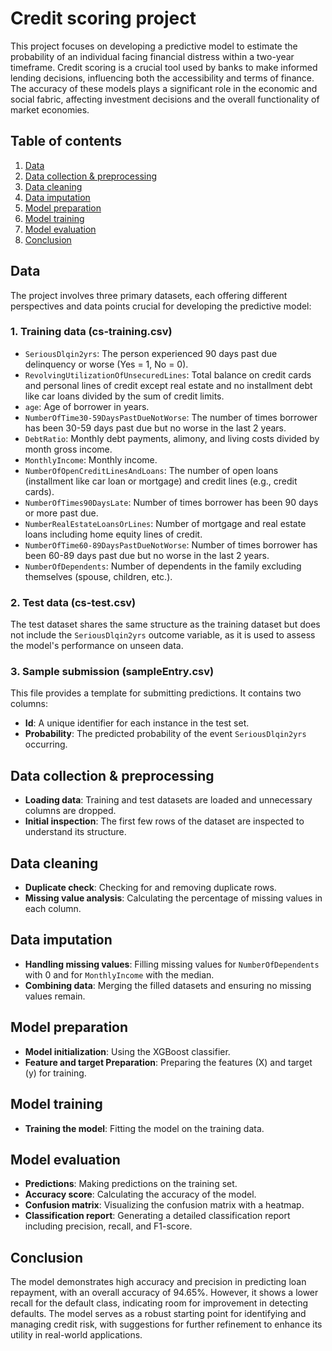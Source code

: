 # Credit scoring project

This project focuses on developing a predictive model to estimate the probability of an individual facing financial distress within a two-year timeframe. Credit scoring is a crucial tool used by banks to make informed lending decisions, influencing both the accessibility and terms of finance. The accuracy of these models plays a significant role in the economic and social fabric, affecting investment decisions and the overall functionality of market economies.

## Table of contents
1. [Data](#data)
2. [Data collection & preprocessing](#data-collection--preprocessing)
3. [Data cleaning](#data-cleaning)
4. [Data imputation](#data-imputation)
5. [Model preparation](#model-preparation)
6. [Model training](#model-training)
7. [Model evaluation](#model-evaluation)
8. [Conclusion](#conclusion)

## Data
The project involves three primary datasets, each offering different perspectives and data points crucial for developing the predictive model:

### 1. Training data (cs-training.csv)
- `SeriousDlqin2yrs`: The person experienced 90 days past due delinquency or worse (Yes = 1, No = 0).
- `RevolvingUtilizationOfUnsecuredLines`: Total balance on credit cards and personal lines of credit except real estate and no installment debt like car loans divided by the sum of credit limits.
- `age`: Age of borrower in years.
- `NumberOfTime30-59DaysPastDueNotWorse`: The number of times borrower has been 30-59 days past due but no worse in the last 2 years.
- `DebtRatio`: Monthly debt payments, alimony, and living costs divided by month gross income.
- `MonthlyIncome`: Monthly income.
- `NumberOfOpenCreditLinesAndLoans`: The number of open loans (installment like car loan or mortgage) and credit lines (e.g., credit cards).
- `NumberOfTimes90DaysLate`: Number of times borrower has been 90 days or more past due.
- `NumberRealEstateLoansOrLines`: Number of mortgage and real estate loans including home equity lines of credit.
- `NumberOfTime60-89DaysPastDueNotWorse`: Number of times borrower has been 60-89 days past due but no worse in the last 2 years.
- `NumberOfDependents`: Number of dependents in the family excluding themselves (spouse, children, etc.).

### 2. Test data (cs-test.csv)
The test dataset shares the same structure as the training dataset but does not include the `SeriousDlqin2yrs` outcome variable, as it is used to assess the model's performance on unseen data.

### 3. Sample submission (sampleEntry.csv)
This file provides a template for submitting predictions. It contains two columns:
- **Id**: A unique identifier for each instance in the test set.
- **Probability**: The predicted probability of the event `SeriousDlqin2yrs` occurring.

## Data collection & preprocessing
- **Loading data**: Training and test datasets are loaded and unnecessary columns are dropped.
- **Initial inspection**: The first few rows of the dataset are inspected to understand its structure.

## Data cleaning
- **Duplicate check**: Checking for and removing duplicate rows.
- **Missing value analysis**: Calculating the percentage of missing values in each column.

## Data imputation
- **Handling missing values**: Filling missing values for `NumberOfDependents` with 0 and for `MonthlyIncome` with the median.
- **Combining data**: Merging the filled datasets and ensuring no missing values remain.

## Model preparation
- **Model initialization**: Using the XGBoost classifier.
- **Feature and target Preparation**: Preparing the features (X) and target (y) for training.

## Model training
- **Training the model**: Fitting the model on the training data.

## Model evaluation
- **Predictions**: Making predictions on the training set.
- **Accuracy score**: Calculating the accuracy of the model.
- **Confusion matrix**: Visualizing the confusion matrix with a heatmap.
- **Classification report**: Generating a detailed classification report including precision, recall, and F1-score.

## Conclusion
The model demonstrates high accuracy and precision in predicting loan repayment, with an overall accuracy of 94.65%. However, it shows a lower recall for the default class, indicating room for improvement in detecting defaults. The model serves as a robust starting point for identifying and managing credit risk, with suggestions for further refinement to enhance its utility in real-world applications.
